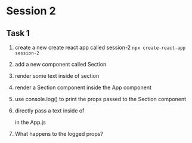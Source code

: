 # Session 2

## Task 1
1. create a new create react app called session-2
    `npx create-react-app session-2`
2. add a new component called Section
3. render some text inside of section
4. render a Section component inside the App component
5. use console.log() to print the props passed to the Section component

6. directly pass a text inside of <Section> in the App.js
7. What happens to the logged props?
